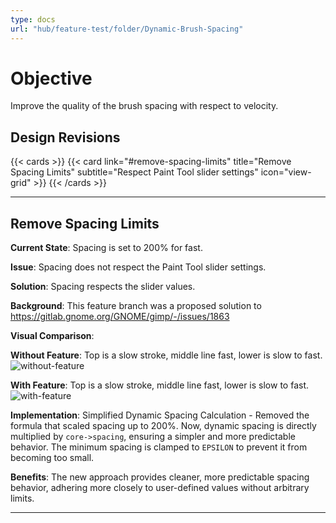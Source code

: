 ```yaml
---
type: docs
url: "hub/feature-test/folder/Dynamic-Brush-Spacing"
---
```


# Objective

Improve the quality of the brush spacing with respect to velocity.

## Design Revisions

{{< cards >}}
  {{< card link="#remove-spacing-limits" title="Remove Spacing Limits" subtitle="Respect Paint Tool slider settings" icon="view-grid" >}}
{{< /cards >}}

---

<div class="feature-section" id="remove-spacing-limits">

## Remove Spacing Limits

**Current State**: Spacing is set to 200% for fast.

**Issue**: Spacing does not respect the Paint Tool slider settings.

**Solution**: Spacing respects the slider values.

**Background**: This feature branch was a proposed solution to https://gitlab.gnome.org/GNOME/gimp/-/issues/1863

**Visual Comparison**:

**Without Feature**: Top is a slow stroke, middle line fast, lower is slow to fast.
![without-feature](/images/diagrams/brush-velocity-without-feature.webp)

**With Feature**: Top is a slow stroke, middle line fast, lower is slow to fast.
![with-feature](/images/diagrams/brush-velocity-with-feature.webp)

**Implementation**: Simplified Dynamic Spacing Calculation - Removed the formula that scaled spacing up to 200%. Now, dynamic spacing is directly multiplied by `core->spacing`, ensuring a simpler and more predictable behavior. The minimum spacing is clamped to `EPSILON` to prevent it from becoming too small.

**Benefits**: The new approach provides cleaner, more predictable spacing behavior, adhering more closely to user-defined values without arbitrary limits.

</div>

---
